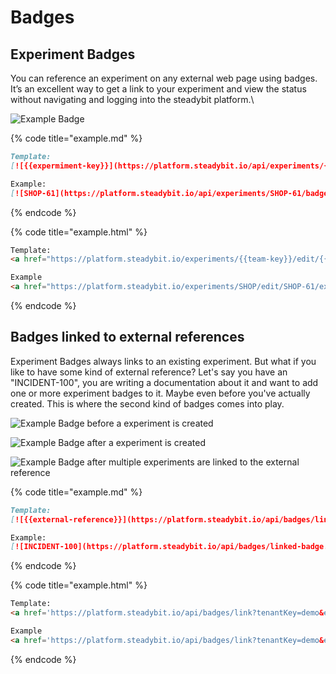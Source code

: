 # Badges

## Experiment Badges

You can reference an experiment on any external web page using badges. It’s an excellent way to get a link to your experiment and view the status without navigating and logging into the steadybit platform.\


![Example Badge](https://platform.steadybit.io/api/experiments/SHOP-61/badge.svg?tenantKey=demo)

{% code title="example.md" %}
```markdown
Template:
[![{{expermiment-key}}](https://platform.steadybit.io/api/experiments/{{experiment-key}}/badge.svg?tenantKey={{tenant-key}})](https://platform.steadybit.io/experiments/{{team-key}}/edit/{{experiment-key}}/executions/?tenant={{tenant-key}}~)

Example:
[![SHOP-61](https://platform.steadybit.io/api/experiments/SHOP-61/badge.svg?tenantKey=demo)](https://platform.steadybit.io/experiments/SHOP/edit/SHOP-61/executions/?tenant=demo~)

```
{% endcode %}

{% code title="example.html" %}
```html
Template: 
<a href="https://platform.steadybit.io/experiments/{{team-key}}/edit/{{experiment-key}}/executions/?tenant={{tenant-key}}~" rel="nofollow"><img alt="{{experiment-key}}" src="https://platform.steadybit.io/api/experiments/{{experiment-key}}/badge.svg?tenantKey={{tenant-key}}" style="max-width: 100%;"></a>

Example
<a href="https://platform.steadybit.io/experiments/SHOP/edit/SHOP-61/executions/?tenant=demo~" rel="nofollow"><img alt="SHOP-61" src="https://platform.steadybit.io/api/experiments/SHOP-61/badge.svg?tenantKey=demo" style="max-width: 100%;"></a>

```
{% endcode %}


## Badges linked to external references

Experiment Badges always links to an existing experiment. But what if you like to have some kind of external reference? Let's say you have an "INCIDENT-100",
you are writing a documentation about it and want to add one or more experiment badges to it. Maybe even before you've actually created. This is where the
second kind of badges comes into play.

![Example Badge before a experiment is created](https://platform.dev.steadybit.io/api/badges/linked-badge.svg?tenantKey=demo&externalReference=INCIDENT-100&createCaption=Create%20experiment%20for%20incident%20100)

![Example Badge after a experiment is created](https://platform.dev.steadybit.io/api/badges/linked-badge.svg?tenantKey=demo&externalReference=BADGE-TEST-2&createCaption=Create%20experiment%20for%20incident%20100)

![Example Badge after multiple experiments are linked to the external reference](https://platform.dev.steadybit.io/api/badges/linked-badge.svg?tenantKey=demo&externalReference=BADGE-TEST-3&createCaption=Create%20experiment%20for%20incident%20100)

{% code title="example.md" %}
```markdown
Template:
[![{{external-reference}}](https://platform.steadybit.io/api/badges/linked-badge.svg?tenantKey=demo&externalReference={{external-reference}})](https://platform.steadybit.io/api/badges/link?tenantKey=demo&externalReference={{external-reference}})

Example:
[![INCIDENT-100](https://platform.steadybit.io/api/badges/linked-badge.svg?tenantKey=demo&externalReference=INCIDENT-100&createCaption=Create%20experiment%20for%20incident%20100)](https://platform.steadybit.io/api/badges/link?tenantKey=demo&externalReference=INCIDENT-100)

```
{% endcode %}

{% code title="example.html" %}
```html
Template: 
<a href='https://platform.steadybit.io/api/badges/link?tenantKey=demo&externalReference={{external-reference}}' target='_blank'><img alt="{{external-reference}}" src='https://platform.steadybit.io/api/badges/linked-badge.svg?tenantKey=demo&externalReference={{external-reference}}'></a>

Example
<a href='https://platform.steadybit.io/api/badges/link?tenantKey=demo&externalReference=INCIDENT-100' target='_blank'><img alt="INCIDENT-100" src='https://platform.steadybit.io/api/badges/linked-badge.svg?tenantKey=demo&externalReference=INCIDENT-100&createCaption=Create%20experiment%20for%20incident%20100'></a>

```
{% endcode %}